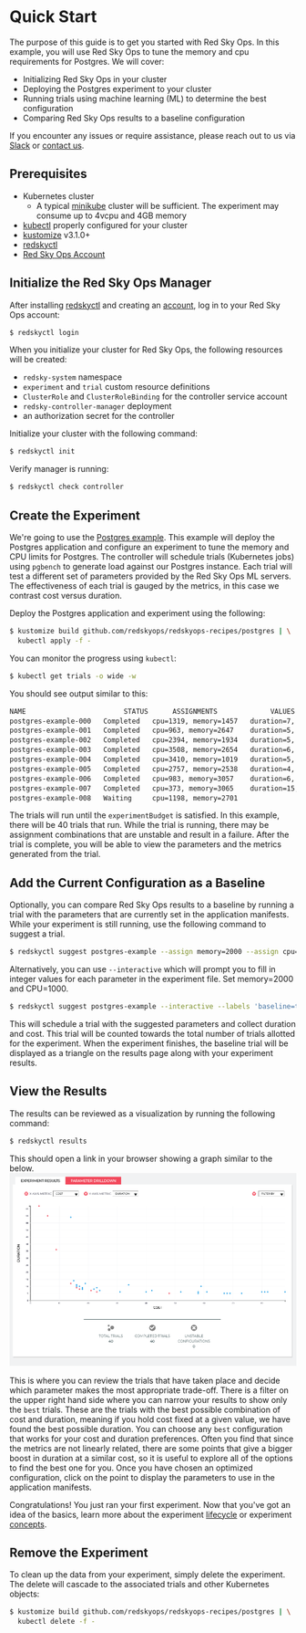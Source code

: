 # Quick Start

The purpose of this guide is to get you started with Red Sky Ops.
In this example, you will use Red Sky Ops to tune the memory and cpu requirements for Postgres.
We will cover:
- Initializing Red Sky Ops in your cluster
- Deploying the Postgres experiment to your cluster
- Running trials using machine learning (ML) to determine the best configuration
- Comparing Red Sky Ops results to a baseline configuration

If you encounter any issues or require assistance, please reach out to us via [Slack][rso slack] or [contact us][contact us].

## Prerequisites

- Kubernetes cluster
  - A typical [minikube][minikube] cluster will be sufficient. The experiment may consume up to 4vcpu and 4GB memory
- [kubectl][kubectl] properly configured for your cluster
- [kustomize][kustomize] v3.1.0+
- [redskyctl][redskyctl]
- [Red Sky Ops Account][rso account]

## Initialize the Red Sky Ops Manager

After installing [redskyctl][redskyctl] and creating an [account][rso account], log in to your Red Sky Ops account:
```sh
$ redskyctl login
```

When you initialize your cluster for Red Sky Ops, the following resources will be created:
- `redsky-system` namespace
- `experiment` and `trial` custom resource definitions
- `ClusterRole` and `ClusterRoleBinding` for the controller service account
- `redsky-controller-manager` deployment
- an authorization secret for the controller

Initialize your cluster with the following command:

```sh
$ redskyctl init
```

Verify manager is running:

```sh
$ redskyctl check controller
```

## Create the Experiment

We're going to use the [Postgres example][postgres-example].
This example will deploy the Postgres application and configure an experiment to tune the memory and CPU limits for Postgres.
The controller will schedule trials (Kubernetes jobs) using `pgbench` to generate load against our Postgres instance.
Each trial will test a different set of parameters provided by the Red Sky Ops ML servers.
The effectiveness of each trial is gauged by the metrics, in this case we contrast cost versus duration.

Deploy the Postgres application and experiment using the following:
```sh
$ kustomize build github.com/redskyops/redskyops-recipes/postgres | \
  kubectl apply -f -
```

You can monitor the progress using `kubectl`:

```sh
$ kubectl get trials -o wide -w
```
You should see output similar to this:
```sh
NAME                        STATUS      ASSIGNMENTS             VALUES
postgres-example-000   Completed   cpu=1319, memory=1457   duration=7, cost=33
postgres-example-001   Completed   cpu=963, memory=2647    duration=5, cost=29
postgres-example-002   Completed   cpu=2394, memory=1934   duration=5, cost=58
postgres-example-003   Completed   cpu=3508, memory=2654   duration=6, cost=85
postgres-example-004   Completed   cpu=3410, memory=1019   duration=5, cost=78
postgres-example-005   Completed   cpu=2757, memory=2538   duration=4, cost=68
postgres-example-006   Completed   cpu=983, memory=3057    duration=6, cost=30
postgres-example-007   Completed   cpu=373, memory=3065    duration=15, cost=17
postgres-example-008   Waiting     cpu=1198, memory=2701
```

The trials will run until the `experimentBudget` is satisfied. In this example, there will be 40 trials that run.
While the trial is running, there may be assignment combinations that are unstable and result in a failure.
After the trial is complete, you will be able to view the parameters and the metrics generated from the trial.

## Add the Current Configuration as a Baseline

Optionally, you can compare Red Sky Ops results to a baseline by running a trial with the parameters that are currently set in the application manifests.
While your experiment is still running, use the following command to suggest a trial.

```sh
$ redskyctl suggest postgres-example --assign memory=2000 --assign cpu=1000 --labels 'baseline=true'
```

Alternatively, you can use `--interactive` which will prompt you to fill in integer values for each parameter in the experiment file. Set memory=2000 and CPU=1000.

```sh
$ redskyctl suggest postgres-example --interactive --labels 'baseline=true'
```

This will schedule a trial with the suggested parameters and collect duration and cost.
This trial will be counted towards the total number of trials allotted for the experiment.
When the experiment finishes, the baseline trial will be displayed as a triangle on the results page along with your experiment results.

## View the Results
The results can be reviewed as a visualization by running the following command:

```sh
$ redskyctl results
```

This should open a link in your browser showing a graph similar to the below.
![redskyctl results](images/redskyresults.png)

This is where you can review the trials that have taken place and decide which parameter makes the most appropriate trade-off.
There is a filter on the upper right hand side where you can narrow your results to show only the `best` trials.
These are the trials with the best possible combination of cost and duration, meaning if you hold cost fixed at a given value, we have found the best possible duration.
You can choose any `best` configuration that works for your cost and duration preferences.
Often you find that since the metrics are not linearly related, there are some points that give a bigger boost in duration at a similar cost, so it is useful to explore all of the options to find the best one for you.
Once you have chosen an optimized configuration, click on the point to display the parameters to use in the application manifests.

Congratulations! You just ran your first experiment.
Now that you've got an idea of the basics, learn more about the experiment [lifecycle][lifecycle] or experiment [concepts][concepts].

## Remove the Experiment

To clean up the data from your experiment, simply delete the experiment. The delete will cascade to the associated trials and other Kubernetes objects:

```sh
$ kustomize build github.com/redskyops/redskyops-recipes/postgres | \
  kubectl delete -f -
```

[kubectl]: https://kubernetes.io/docs/tasks/tools/install-kubectl/
[kustomize]: https://github.com/kubernetes-sigs/kustomize/releases/
[minikube]: https://kubernetes.io/docs/setup/learning-environment/minikube/
[redskyctl]: install.md

[postgres-example]: https://github.com/redskyops/redskyops-recipes/tree/master/postgres
[rso account]: https://app.carbonrelay.io
[rso slack]: https://join.slack.com/t/redskyops/shared_invite/enQtODI2NzU5NDUxNTA2LWQ1MjlkY2FhNWI0NTE3OGEzOGI0MzMxZmExOGRlMDM0ODdjNWI4OTM5NWQxMDY0OWU2YzM0YTcyMjk1NmZhYWI
[contact us]: mailto:support@carbonrelay.com?subject=Help%20with%20Quick%20Start
[lifecycle]: lifecycle.md
[concepts]: overview.md#concepts

